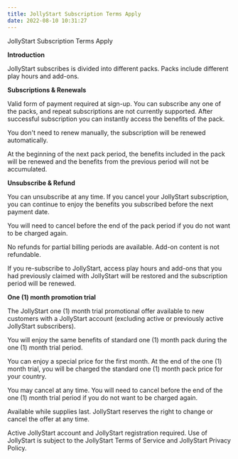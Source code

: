 ```yaml
---
title: JollyStart Subscription Terms Apply
date: 2022-08-10 10:31:27
---
```

JollyStart Subscription Terms Apply

**Introduction**

JollyStart subscribes is divided into different packs. Packs include different play hours and add-ons.

**Subscriptions & Renewals**

Valid form of payment required at sign-up. You can subscribe any one of the packs, and repeat subscriptions are not currently supported. After successful subscription you can instantly access the benefits of the pack.

You don't need to renew manually, the subscription will be renewed automatically.

At the beginning of the next pack period, the benefits included in the pack will be renewed and the benefits from the previous period will not be accumulated.

**Unsubscribe & Refund**

You can unsubscribe at any time. If you cancel your JollyStart subscription, you can continue to enjoy the benefits you subscribed before the next payment date.

You will need to cancel before the end of the pack period if you do not want to be charged again.

No refunds for partial billing periods are available. Add-on content is not refundable.

If you re-subscribe to JollyStart, access play hours and add-ons that you had previously claimed with JollyStart will be restored and the subscription period will be renewed.

**One (1) month promotion trial**

The JollyStart one (1) month trial promotional offer available to new customers with a JollyStart account (excluding active or previously active JollyStart subscribers).

You will enjoy the same benefits of standard one (1) month pack during the one (1) month trial period.

You can enjoy a special price for the first month. At the end of the one (1) month trial, you will be charged the standard one (1) month pack price for your country.

You may cancel at any time. You will need to cancel before the end of the one (1) month trial period if you do not want to be charged again.

Available while supplies last. JollyStart reserves the right to change or cancel the offer at any time.

Active JollyStart account and JollyStart registration required. Use of JollyStart is subject to the JollyStart Terms of Service and JollyStart Privacy Policy.